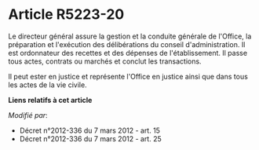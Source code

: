 # Article R5223-20

Le directeur général assure la gestion et la conduite générale de l'Office, la préparation et l'exécution des délibérations
du conseil d'administration. Il est ordonnateur des recettes et des dépenses de l'établissement. Il passe tous actes,
contrats ou marchés et conclut les transactions. 

Il peut ester en justice et représente l'Office en justice ainsi que dans tous les actes de la vie civile.

**Liens relatifs à cet article**

_Modifié par_:

  - Décret n°2012-336 du 7 mars 2012 - art. 15
  - Décret n°2012-336 du 7 mars 2012 - art. 25
